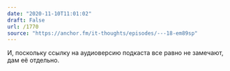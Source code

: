 ```yaml
---
date: "2020-11-10T11:01:02"
draft: False
url: /1770
source: "https://anchor.fm/it-thoughts/episodes/---18-em89sp"
---
```


И, поскольку ссылку на аудиоверсию подкаста все равно не замечают, дам её отдельно.
